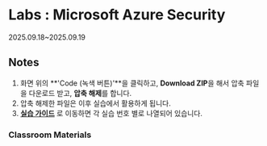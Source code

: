 # Labs : Microsoft Azure Security

2025.09.18~2025.09.19

## Notes

1. 화면 위의 **'Code (녹색 버튼)'**을 클릭하고, **Download ZIP**을 해서 압축 파일을 다운로드 받고, **압축 해제**를 합니다.
2. 압축 해제한 파일은 이후 실습에서 활용하게 됩니다.
3. [**실습 가이드**](https://github.com/AzureSeeker/AZ-Security-2509/tree/main/Instructions/Labs) 로 이동하면 각 실습 번호 별로 나열되어 있습니다.

### Classroom Materials


